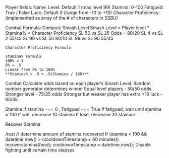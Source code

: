 Player fields: 
	Name: 
	Level: Default 1 (max level 99)
	Stamina: 0-100
	Fatigued: True / False 
	Luck: Default 0 (range from -10 to +10)
	Character Proficiency: (implemented as array of the # of characters in SSBU)
	
Combat Formula:
	Compute Smash Level
	Smash Level = Player level * Stamina% * Character Proficiency
	SL 50 vs SL 25
	Odds = 80/20
	SL 4 vs SL 2
	55/45
	SL 90 vs SL 50
	90/10
	SL 99 vs SL 90
	55/45
	
	Character Proficiency Formula
	
	Stamina% Formula
	100% = 1
	0% = .5
	Linear from 0% to 100%
	**Stamina% = .5 + .5(Stamina / 100)**


Combat
	Calculate odds based on each player’s Smash Level. Random number generator determines winner
	Equal level players - 50/50 odds
	Stronger level - 75/25 odds
	Stronger but weaker player has extra +10 luck - 65/35

Stamina
	If stamina === 0 , Fatigued === True
	If fatigued, wait until stamina = 100
	If win, decrease 10 stamina
	If lose, decrease 20 stamina 

Recover Stamina 

/rest
	// determine amount of stamina recovered
	If (stamina < 100 && datetime.now() > (cooldownTimestamp + 60 minutes))
		recoverstamina(food);
		cooldownTimestamp = datetime.now();
	Disable fighting until certain time elapses
